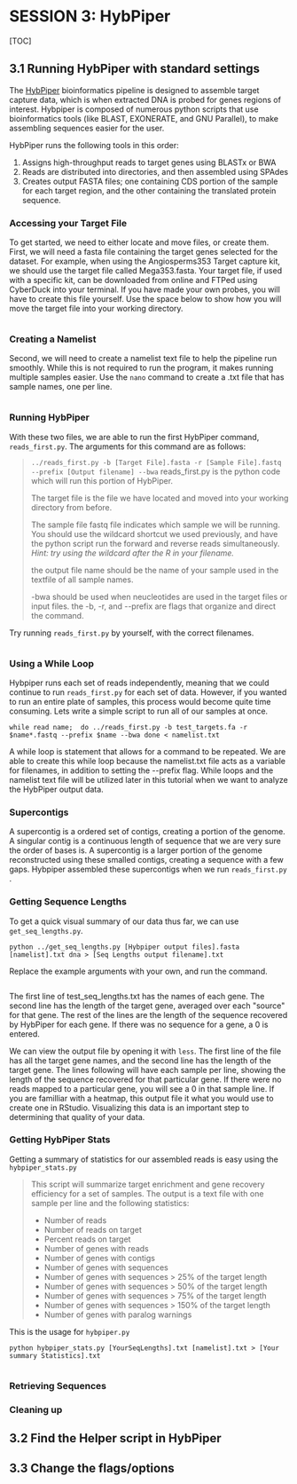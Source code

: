 # SESSION 3: HybPiper
[TOC]

## 3.1 Running HybPiper with standard settings
The [HybPiper](https://github.com/mossmatters/HybPiper/blob/master/README.md) bioinformatics pipeline is designed to assemble target capture data, which is when extracted DNA is probed for genes regions of interest. Hybpiper is composed of numerous python scripts that use bioinformatics tools (like BLAST, EXONERATE, and GNU Parallel), to make assembling sequences easier for the user.

HybPiper runs the following tools in this order:
1. Assigns high-throughput reads to target genes using BLASTx or BWA
2. Reads are distributed into directories, and then assembled using SPAdes
3. Creates output FASTA files; one containing CDS portion of the sample for each target region, and the other containing the translated protein sequence.

### Accessing your Target File

To get started, we need to either locate and move files, or create them. First, we will need a fasta file containing the target genes selected for the dataset. For example, when using the Angiosperms353 Target capture kit, we should use the target file called Mega353.fasta. Your target file, if used with a specific kit, can be downloaded from online and FTPed using CyberDuck into your terminal. If you have made your own probes, you will have to create this file yourself. Use the space below to show how you will move the target file into your working directory.

```

```

### Creating a Namelist

Second, we will need to create a namelist text file to help the pipeline run smoothly. While this is not required to run the program, it makes running multiple samples easier. Use the `nano` command to create a .txt file that has sample names, one per line.
```

```

### Running HybPiper

With these two files, we are able to run the first HybPiper command, `reads_first.py`. The arguments for this command are as follows:

> `../reads_first.py -b [Target File].fasta -r [Sample File].fastq --prefix [Output filename] --bwa`
> reads_first.py is the python code which will run this portion of HybPiper.
> 
> The target file is the file we have located and moved into your working directory from before.
> 
> The sample file fastq file indicates which sample we will be running. You should use the wildcard shortcut we used previously, and have the python script run the forward and reverse reads simultaneously. *Hint: try using the wildcard after the R in your filename.*
> 
> the output file name should be the name of your sample used in the textfile of all sample names.
> 
> -bwa should be used when neucleotides are used in the target files or input files.
> the -b, -r, and --prefix are flags that organize and direct the command.

Try running `reads_first.py` by yourself, with the correct filenames.
```

```

### Using a While Loop

Hybpiper runs each set of reads independently, meaning that we could continue to run `reads_first.py` for each set of data. However, if you wanted to run an entire plate of samples, this process would become quite time consuming. Lets write a simple script to run all of our samples at once.

`
while read name; 
do ../reads_first.py -b test_targets.fa -r $name*.fastq --prefix $name --bwa
done < namelist.txt
`


A while loop is statement that allows for a command to be repeated. We are able to create this while loop because the namelist.txt file acts as a variable for filenames, in addition to setting the  --prefix flag. While loops and the namelist text file will be utilized later in this tutorial when we want to analyze the HybPiper output data.

### Supercontigs
A supercontig is a ordered set of contigs, creating a portion of the genome. A singular contig is a continuous length of sequence that we are very sure the order of bases is. A supercontig is a larger portion of the genome reconstructed using these smalled contigs, creating a sequence with a few gaps. Hybpiper assembled these supercontigs when we run `reads_first.py` .

### Getting Sequence Lengths

To get a quick visual summary of our data thus far, we can use `get_seq_lengths.py`.

`python ../get_seq_lengths.py [Hybpiper output files].fasta [namelist].txt dna > [Seq Lengths output filename].txt`

Replace the example arguments with your own, and run the command.

```

```
The first line of test_seq_lengths.txt has the names of each gene. The second line has the length of the target gene, averaged over each "source" for that gene. The rest of the lines are the length of the sequence recovered by HybPiper for each gene. If there was no sequence for a gene, a 0 is entered.

We can view the output file by opening it with `less`. The first line of the file has all the target gene names, and the second line has the length of the target gene. The lines following will have each sample per line, showing the length of the sequence recovered for that particular gene. If there were no reads mapped to a particular gene, you will see a 0 in that sample line. If you are familliar with a heatmap, this output file it what you would use to create one in RStudio. Visualizing this data is an important step to determining that quality of your data.

### Getting HybPiper Stats

Getting a summary of statistics for our assembled reads is easy using the `hybpiper_stats.py` 

> This script will summarize target enrichment and gene recovery efficiency for a set of samples. The output is a text file with one sample per line and the following statistics:
> 
> * Number of reads
> * Number of reads on target
> * Percent reads on target
> * Number of genes with reads
> * Number of genes with contigs
> * Number of genes with sequences
> * Number of genes with sequences > 25% of the target length
> * Number of genes with sequences > 50% of the target length
> * Number of genes with sequences > 75% of the target length
> * Number of genes with sequences > 150% of the target length
> * Number of genes with paralog warnings

This is the usage for `hybpiper.py`

`python hybpiper_stats.py [YourSeqLengths].txt [namelist].txt > [Your summary Statistics].txt`

```

```

### Retrieving Sequences

### Cleaning up

## 3.2 Find the Helper script in HybPiper

## 3.3 Change the flags/options








